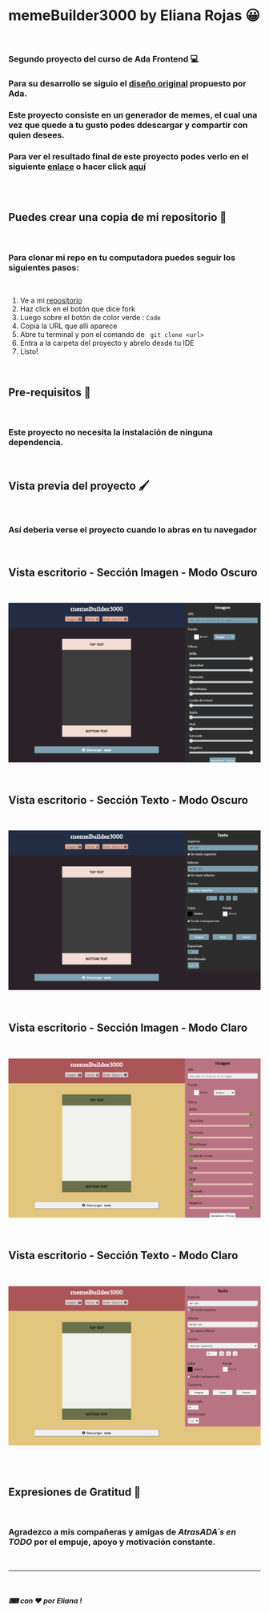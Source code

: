 # memeBuilder3000 by Eliana Rojas 😀

<br />

### Segundo proyecto del curso de Ada Frontend 💻


### Para su desarrollo se siguio el [diseño original](https://frontend-proyecto-meme.adaitw.org/) propuesto por Ada.

### Este proyecto consiste en un generador de memes, el cual una vez que quede a tu gusto podes ddescargar y compartir con quien desees. 

### Para ver el resultado final de este proyecto podes verlo en el siguiente [enlace](https://eli-ana-rjs.github.io/generador-de-memes/) o hacer click [aquí](https://gracious-beaver-52b7ba.netlify.app)

<br />

<br />

## Puedes crear una copia de mi repositorio 📝

<br />

### Para clonar mi repo en tu computadora puedes seguir los siguientes pasos: 

<br />

1. Ve a mi [repositorio](https://eli-ana-rjs.github.io/generador-de-memes/)
2. Haz click en el botón que dice fork
3. Luego sobre el botón de color verde : `Code` 
4. Copia la URL que allí aparece
5. Abre tu terminal y pon el comando de ``` git clone <url>```
6. Entra a la carpeta del proyecto y abrelo desde tu IDE
7.  Listo!

<br />

## Pre-requisitos 🔧

<br />

### Este proyecto no necesita la instalación de ninguna dependencia.

<br />

## Vista previa del proyecto 🖌

<br />

### Así deberia verse el proyecto cuando lo abras en tu navegador

<br />

## Vista escritorio - Sección Imagen - Modo Oscuro 

<br />

![vista-escritorio-modo-oscuro-imagen](https://github.com/eli-ana-rjs/generador-de-memes/blob/master/img/desktopDarkModeImg.png?raw=true)

<br />

## Vista escritorio - Sección Texto - Modo Oscuro 

<br />

![vista-escritorio-modo-oscuro-texto](https://github.com/eli-ana-rjs/generador-de-memes/blob/master/img/desktopDarkModeText.png?raw=true)

<br />

## Vista escritorio - Sección Imagen - Modo Claro 

<br />

![vista-escritorio-modo-claro-imagen](https://github.com/eli-ana-rjs/generador-de-memes/blob/master/img/desktopLightModeImg.png?raw=true)

<br />

## Vista escritorio - Sección Texto - Modo Claro

<br />

![vista-escritorio-modo-claro-texto](https://github.com/eli-ana-rjs/generador-de-memes/blob/master/img/desktopLightModeText.png?raw=true)


<br />

<!-- Quedan muy grandes las imagenes -->
<!-- ## Vista Mobile - Container Meme - Modo Oscuro

![vista-mobile-modo-oscuro](https://github.com/eli-ana-rjs/generador-de-memes/blob/master/img/mobileDarkMode.png?raw=true)


## Vista Mobile - Container Meme - Modo Claro

![vista-mobile-modo-claro](https://github.com/eli-ana-rjs/generador-de-memes/blob/master/img/mobileLightMode.png?raw=true) -->

<br />

## Expresiones de Gratitud 🎁

<br />

### Agradezco a mis compañeras y amigas de *AtrasADA´s en TODO* por el empuje, apoyo y motivación constante.

<br />


***

<br />

##### ⌨ con ❤ por Eliana  !

